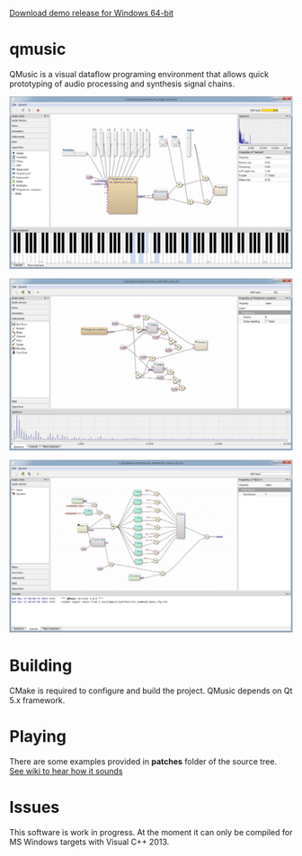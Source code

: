 [Download demo release for Windows 64-bit](https://github.com/Archie3d/qmusic/releases/download/v1.0.0-demo1/qmusic-1.0.0-demo1-win64.zip)

# qmusic
QMusic is a visual dataflow programing environment that allows quick prototyping of audio processing
and synthesis signal chains.

![Screenshot 1](https://raw.githubusercontent.com/Archie3d/qmusic/master/screenshots/screenshot_1.png)

![Screenshot 2](https://raw.githubusercontent.com/Archie3d/qmusic/master/screenshots/screenshot_2.png)

![Screenshot 3](https://raw.githubusercontent.com/Archie3d/qmusic/master/screenshots/screenshot_3.png)

# Building
CMake is required to configure and build the project.
QMusic depends on Qt 5.x framework.

# Playing
There are some examples provided in **patches** folder of the source tree.
[See wiki to hear how it sounds](https://github.com/Archie3d/qmusic/wiki)

# Issues
This software is work in progress.
At the moment it can only be compiled for MS Windows targets with Visual C++ 2013.